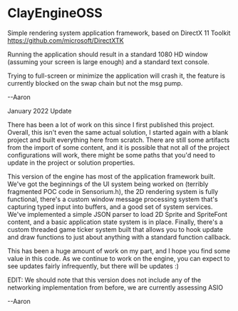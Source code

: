 # ClayEngineOSS

Simple rendering system application framework, based on DirectX 11 Toolkit https://github.com/microsoft/DirectXTK

Running the application should result in a standard 1080 HD window (assuming your screen is large enough) and a standard text console.

Trying to full-screen or minimize the application will crash it, the feature is currently blocked on the swap chain but not the msg pump.

--Aaron

January 2022 Update

There has been a lot of work on this since I first published this project. Overall, this isn't even the same actual solution, I started
again with a blank project and built everything here from scratch. There are still some artifacts from the import of some content, and
it is possible that not all of the project configurations will work, there might be some paths that you'd need to update in the project
or solution properties.

This version of the engine has most of the application framework built. We've got the beginnings of the UI system being worked on 
(terribly fragmented POC code in Sensorium.h), the 2D rendering system is fully functional, there's a custom window message processing
system that's capturing typed input into buffers, and a good set of system services. We've implemented a simple JSON parser to load 
2D Sprite and SpriteFont content, and a basic application state system is in place. Finally, there's a custom threaded game ticker
system built that allows you to hook update and draw functions to just about anything with a standard function callback.

This has been a huge amount of work on my part, and I hope you find some value in this code. As we continue to work on the engine, you
can expect to see updates fairly infrequently, but there will be updates :)

EDIT: We should note that this version does not include any of the networking implementation from before, we are currently assessing ASIO

--Aaron
